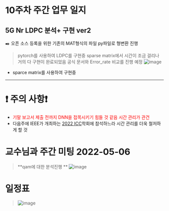 # 10주차 주간 업무 일지 
## 5G Nr LDPC 분석+ 구현 ver2
✒️  오픈 소스 등록을 위한 기존의 MAT형식의 파일 py파일로 형변환 진행 
> pytorch를 사용하여 LDPC를 구현중 
> sparse matrix에서 시간이 조금 걸리나 거의 다 구현이 완료되었음 공식 문서와 Error_rate 비교를 진행 예정
> ![image](https://user-images.githubusercontent.com/45085563/170335095-48989b92-c3f3-4fb5-bf1f-dae26f79a448.png)
+ sparce matrix를 사용하여 구현중  

 
-----
# ❗ 주의 사항❗  
>
+ <span style="color:red">기말 보고서 제출 전까지 DNN을 접목시키기 힘들 것 같음 시간 관리가 관건</span>
+ 다음주에 IEEE가 개최하는 [2022 ICC](https://icc2022.ieee-icc.org/)학회에 참석하느라 시간 관리를 더욱 철저하게 할 것

# 교수님과 주간 미팅 2022-05-06
> **qam에 대한 분석진행 **
> ![image](https://user-images.githubusercontent.com/45085563/170340971-a06378b7-4a86-442b-8c87-79c4b18132c5.png)
# 일정표 
> ![image](https://user-images.githubusercontent.com/45085563/170332103-f7e0bcba-eb43-439d-8169-d8014c41078b.png)
